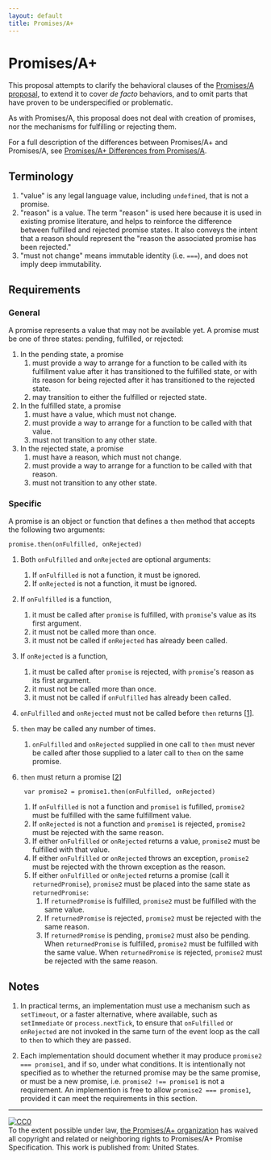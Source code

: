 ```yaml
---
layout: default
title: Promises/A+
---
```


# Promises/A+

This proposal attempts to clarify the behavioral clauses of the [Promises/A proposal](http://wiki.commonjs.org/wiki/Promises/A), to extend it to cover *de facto* behaviors, and to omit parts that have proven to be underspecified or problematic.

As with Promises/A, this proposal does not deal with creation of promises, nor the mechanisms for fulfilling or rejecting them.

For a full description of the differences between Promises/A+ and Promises/A, see [Promises/A+ Differences from Promises/A](differences-from-promises-a).

## Terminology

1. "value" is any legal language value, including `undefined`, that is not a promise.
1. "reason" is a value. The term "reason" is used here because it is used in existing promise literature, and helps to reinforce the difference between fulfilled and rejected promise states. It also conveys the intent that a reason should represent the "reason the associated promise has been rejected."
1. "must not change" means immutable identity (i.e. `===`), and does not imply deep immutability.

## Requirements

### General

A promise represents a value that may not be available yet.  A promise must be one of three states: pending, fulfilled, or rejected:

1. In the pending state, a promise
    1. must provide a way to arrange for a function to be called with its fulfillment value after it has transitioned to the fulfilled state, or with its reason for being rejected after it has transitioned to the rejected state.
    1. may transition to either the fulfilled or rejected state.
1. In the fulfilled state, a promise
    1. must have a value, which must not change.
    1. must provide a way to arrange for a function to be called with that value.
    1. must not transition to any other state.
1. In the rejected state, a promise
    1. must have a reason, which must not change.
    1. must provide a way to arrange for a function to be called with that reason.
    1. must not transition to any other state.

### Specific

A promise is an object or function that defines a `then` method that accepts the following two arguments:

    promise.then(onFulfilled, onRejected)

1. Both `onFulfilled` and `onRejected` are optional arguments:
    1. If `onFulfilled` is not a function, it must be ignored.
    1. If `onRejected` is not a function, it must be ignored.
1. If `onFulfilled` is a function,
    1. it must be called after `promise` is fulfilled, with `promise`'s value as its first argument.
    1. it must not be called more than once.
    1. it must not be called if `onRejected` has already been called.
1. If `onRejected` is a function,
    1. it must be called after `promise` is rejected, with `promise`'s reason as its first argument.
    1. it must not be called more than once.
    1. it must not be called if `onFulfilled` has already been called.
1. `onFulfilled` and `onRejected` must not be called before `then` returns [[1](#notes)].

1. `then` may be called any number of times.

    1. `onFulfilled` and `onRejected` supplied in one call to `then` must never be called after those supplied to a later call to `then` on the same promise.

1. `then` must return a promise [[2](#notes)]

        var promise2 = promise1.then(onFulfilled, onRejected)

    1. If `onFulfilled` is not a function and `promise1` is fufilled, `promise2` must be fulfilled with the same fulfillment value.
    1. If `onRejected` is not a function and `promise1` is rejected, `promise2` must be rejected with the same reason.
    1. If either `onFulfilled` or `onRejected` returns a value, `promise2` must be fulfilled with that value.
    1. If either `onFulfilled` or `onRejected` throws an exception, `promise2` must be rejected with the thrown exception as the reason.
    1. If either `onFulfilled` or `onRejected` returns a promise (call it `returnedPromise`), `promise2` must be placed into the same state as `returnedPromise`:
        1. If `returnedPromise` is fulfilled, `promise2` must be fulfilled with the same value.
        1. If `returnedPromise` is rejected, `promise2` must be rejected with the same reason.
        1. If `returnedPromise` is pending, `promise2` must also be pending.  When `returnedPromise` is fulfilled, `promise2` must be fulfilled with the same value.  When `returnedPromise` is rejected, `promise2` must be rejected with the same reason.

## Notes

1. In practical terms, an implementation must use a mechanism such as `setTimeout`, or a faster alternative, where available, such as `setImmediate` or `process.nextTick`, to ensure that `onFulfilled` or `onRejected` are not invoked in the same turn of the event loop as the call to `then` to which they are passed.

1. Each implementation should document whether it may produce `promise2 === promise1`, and if so, under what conditions.  It is intentionally not specified as to whether the returned promise may be the same promise, or must be a new promise, i.e. `promise2 !== promise1` is not a requirement.  An implemention is free to allow `promise2 === promise1`, provided it can meet the requirements in this section.

---

<p xmlns:dct="http://purl.org/dc/terms/" xmlns:vcard="http://www.w3.org/2001/vcard-rdf/3.0#">
  <a rel="license"
     href="http://creativecommons.org/publicdomain/zero/1.0/">
    <img src="http://i.creativecommons.org/p/zero/1.0/88x31.png" style="border-style: none;" alt="CC0" />
  </a>
  <br />
  To the extent possible under law,
  <a rel="dct:publisher"
     href="https://github.com/promises-aplus">
    <span property="dct:title">the Promises/A+ organization</span></a>
  has waived all copyright and related or neighboring rights to
  <span property="dct:title">Promises/A+ Promise Specification</span>.
This work is published from:
<span property="vcard:Country" datatype="dct:ISO3166"
      content="US" about="https://github.com/promises-aplus">
  United States</span>.
</p>
